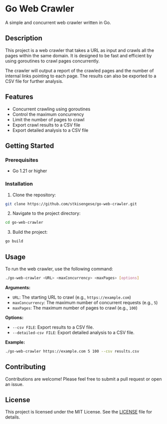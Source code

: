 # Go Web Crawler

A simple and concurrent web crawler written in Go.

## Description

This project is a web crawler that takes a URL as input and crawls all the pages within the same domain. It is designed to be fast and efficient by using goroutines to crawl pages concurrently.

The crawler will output a report of the crawled pages and the number of internal links pointing to each page. The results can also be exported to a CSV file for further analysis.

## Features

- Concurrent crawling using goroutines
- Control the maximum concurrency
- Limit the number of pages to crawl
- Export crawl results to a CSV file
- Export detailed analysis to a CSV file

## Getting Started

### Prerequisites

- Go 1.21 or higher

### Installation

1. Clone the repository:

```bash
git clone https://github.com/stkisengese/go-web-crawler.git
```

2. Navigate to the project directory:

```bash
cd go-web-crawler
```

3. Build the project:

```bash
go build
```

## Usage

To run the web crawler, use the following command:

```bash
./go-web-crawler <URL> <maxConcurrency> <maxPages> [options]
```

**Arguments:**

- `URL`: The starting URL to crawl (e.g., `https://example.com`)
- `maxConcurrency`: The maximum number of concurrent requests (e.g., `5`)
- `maxPages`: The maximum number of pages to crawl (e.g., `100`)

**Options:**

- `--csv FILE`: Export results to a CSV file.
- `--detailed-csv FILE`: Export detailed analysis to a CSV file.

**Example:**

```bash
./go-web-crawler https://example.com 5 100 --csv results.csv
```

## Contributing

Contributions are welcome! Please feel free to submit a pull request or open an issue.

## License

This project is licensed under the MIT License. See the [LICENSE](LICENSE) file for details.